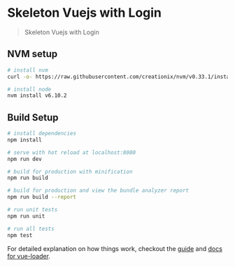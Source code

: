 # Skeleton Vuejs with Login

> Skeleton Vuejs with Login

## NVM setup

``` bash
# install nvm
curl -o- https://raw.githubusercontent.com/creationix/nvm/v0.33.1/install.sh | bash

# install node
nvm install v6.10.2
```

## Build Setup

``` bash
# install dependencies
npm install

# serve with hot reload at localhost:8080
npm run dev

# build for production with minification
npm run build

# build for production and view the bundle analyzer report
npm run build --report

# run unit tests
npm run unit

# run all tests
npm test
```

For detailed explanation on how things work, checkout the [guide](http://vuejs-templates.github.io/webpack/) and [docs for vue-loader](http://vuejs.github.io/vue-loader).
